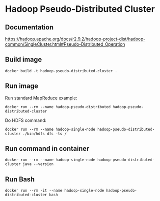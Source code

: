# Hadoop Pseudo-Distributed Cluster

## Documentation
https://hadoop.apache.org/docs/r2.9.2/hadoop-project-dist/hadoop-common/SingleCluster.html#Pseudo-Distributed_Operation

## Build image
`docker build -t hadoop-pseudo-distributed-cluster .`

## Run image
Run standard MapReduce example:

`docker run --rm --name hadoop-pseudo-distributed hadoop-pseudo-distributed-cluster`

Do HDFS command:

`docker run --rm --name hadoop-single-node hadoop-pseudo-distributed-cluster ./bin/hdfs dfs -ls /`

## Run command in container
`docker run --rm --name hadoop-single-node hadoop-pseudo-distributed-cluster java --version`

## Run Bash
`docker run --rm -it --name hadoop-single-node hadoop-pseudo-distributed-cluster bash`
